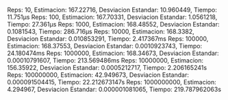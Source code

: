 Reps: 10, Estimacion: 167.22716, Desviacion Estandar: 10.960449, Tiempo: 11.751µs
Reps: 100, Estimacion: 167.70331, Desviacion Estandar: 1.0561218, Tiempo: 27.361µs
Reps: 1000, Estimacion: 168.48552, Desviacion Estandar: 0.1081543, Tiempo: 286.716µs
Reps: 10000, Estimacion: 168.3382, Desviacion Estandar: 0.010853291, Tiempo: 2.417367ms
Reps: 100000, Estimacion: 168.37553, Desviacion Estandar: 0.0010923743, Tiempo: 24.180474ms
Reps: 1000000, Estimacion: 168.34673, Desviacion Estandar: 0.00010791607, Tiempo: 213.569486ms
Reps: 10000000, Estimacion: 156.35922, Desviacion Estandar: 0.0005212717, Tiempo: 2.206165241s
Reps: 100000000, Estimacion: 42.949673, Desviacion Estandar: 0.000091504415, Tiempo: 22.212673147s
Reps: 1000000000, Estimacion: 4.294967, Desviacion Estandar: 0.000001081065, Tiempo: 219.787962063s

